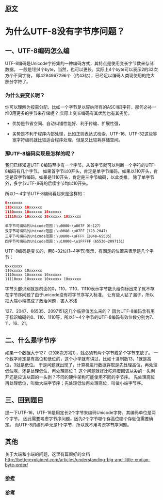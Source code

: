 

## [原文](https://www.guokr.com/blog/83367/)

# 为什么UTF-8没有字节序问题？


## 一、UTF-8编码怎么编

UTF-8编码是Unicode字符集的一种编码方式，其特点是使用变长字节数来存储数据。
一般是1到4个byte，当然，也可以更长，实际上4个byte可以表示2的32次方个不同字符，
即4294967296个（约43亿），已经足以编码人类现使用的绝大部分字符了。

### 为什么要变长呢？
你可以理解为按需分配，比如一个字节足以容纳所有的ASCII码字符，那何必补一堆0用更多的字节来存储呢？
实际上变长编码有其优势也有其劣势，

- 优势是节省空间、自动纠错性能好、利于传输、扩展性强，

- 劣势是不利于程序内部处理，比如正则表达式检索，UTF-16、UTF-32这些等宽字符编码就比较适合程序处理，但是又比较耗存储空间。

### 那UTF-8编码实现是怎样的呢？

我们已经知道UTF-8编码至少有一个字节，从首字节就可以判断一个字符的UTF-8编码有几个字节。
如果首字节以0开头，肯定是单字节编码，如果以110开头，肯定是双字节编码，如果是1110开头，肯定是三字节编码，以此类推。
除了单字节外，多字节UTF-8码的后续字节均以10开头。

所以1～4字节UTF-8编码看起来是这样的：
```java
0xxxxxxx
110xxxxx 10xxxxxx
1110xxxx 10xxxxxx 10xxxxxx
11110xxx 10xxxxxx 10xxxxxx 10xxxxxx

```


```
单字节可编码的Unicode范围：\u0000~\u007F（0~127）
双字节可编码的Unicode范围：\u0080~\u07FF（128~2047）
三字节可编码的Unicode范围：\u0800~\uFFFF（2048~65535）
四字节可编码的Unicode范围：\u10000~\u1FFFFF（65536~2097151）

```



UTF-8编码是变长的，用8~32位(1~4字节)表示，有固定的位置来表示是几个字节：
```
0xxxxxxx
110xxxxx 10xxxxxx
1110xxxx 10xxxxxx 10xxxxxx
11110xxx 10xxxxxx 10xxxxxx 10xxxxxx
```
字节头部识别就是前面的0，110，1110，11110表示字节数头给你标出来了就不存在字节序问题了由于unicode没有将字节序写入标准，
让有些人钻了漏子，所以把大端小端搞成了政治问题，害人不浅




127、2047、66535、2097151这几个临界值怎么来的？
因为UTF-8编码含有用于标识编码的0、110、1110等，所以1～4个字节的UTF-8编码有效位数分别为7、11、16、21。

## 二、什么是字节序

如果一个数据大于127（2的8次方减1），就必须有两个字节或多个字节来放了。
一个数字肯定是有高位和低位的，这个小学就有讲过，比如十进制数13，1就是高位，3就是低位。
于是问题就出现了，计算机进行数据存取是先处理高位，再处理低位呢，还是处理低位，再处理高位？
这个问题就好比吃鸡蛋因该从尖的一头剥开还是应该从圆的一头剥？不同的硬件架构可能使用不同的字节序。
先处理高位再处理低位，叫做大端字节序；先处理低位再处理高位，叫做小端字节序。

## 三、回到题目

提一下UTF-16，UTF-16是用定长2个字节来编码Unicode字符，其编码单位是两个字节，
因此需要考虑字节序问题，因为2个字节哪个存高位哪个存低位需要确定。
而UTF-8的编码单元是1个字节，所以就不用考虑字节序问题。


## 其他
关于大端和小端的问题，这里有篇很好的文档
<http://betterexplained.com/articles/understanding-big-and-little-endian-byte-order/>

### [参考](https://www.zhihu.com/question/55140986)

### [参考](https://zhuanlan.zhihu.com/p/21388517)


